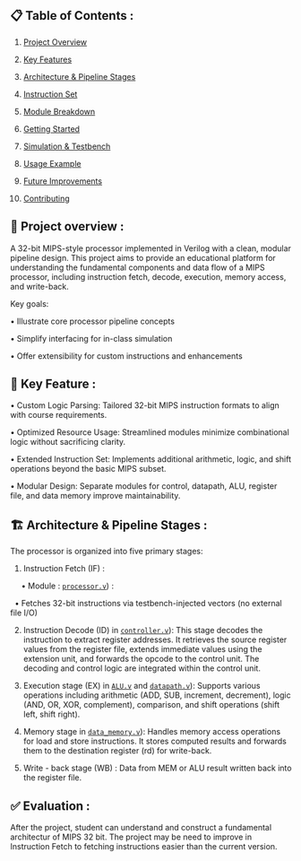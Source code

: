 ## 📋 Table of Contents :

1. [Project Overview](#project-overview)

2. [Key Features](#key-features)

3. [Architecture & Pipeline Stages](#architecture-pipeline-stages)

4. [Instruction Set](#instruction-set)

5. [Module Breakdown](#module-breakdown)

6. [Getting Started](#getting-started)

7. [Simulation & Testbench](#simulation-testbench)

8. [Usage Example](#usage-example)

9. [Future Improvements](#future-improvements)

10. [Contributing](#contributing)

## 📝 Project overview :
A 32-bit MIPS-style processor implemented in Verilog with a clean, modular pipeline design. This project aims to provide an educational platform for understanding the fundamental components and data flow of a MIPS processor, including instruction fetch, decode, execution, memory access, and write-back.

Key goals:

• Illustrate core processor pipeline concepts

• Simplify interfacing for in-class simulation

• Offer extensibility for custom instructions and enhancements

## 🚀 Key Feature : 
• Custom Logic Parsing: Tailored 32-bit MIPS instruction formats to align with course requirements.

• Optimized Resource Usage: Streamlined modules minimize combinational logic without sacrificing clarity.

• Extended Instruction Set: Implements additional arithmetic, logic, and shift operations beyond the basic MIPS subset.

• Modular Design: Separate modules for control, datapath, ALU, register file, and data memory improve maintainability.

## 🏗️ Architecture & Pipeline Stages : 
The processor is organized into five primary stages: 

1. Instruction Fetch (IF) :

&nbsp;&nbsp;&nbsp;&nbsp; • Module : [`processor.v`](https://github.com/NguyenHoanKhanh/MIPS-basic-by-Verilog/blob/main/processor.v)) :

&nbsp;&nbsp;• Fetches 32-bit instructions via testbench-injected vectors (no external file I/O)

2. Instruction Decode (ID) in [`controller.v`](https://github.com/NguyenHoanKhanh/MIPS-basic-by-Verilog/blob/main/controller.v)):
This stage decodes the instruction to extract register addresses. It retrieves the source register values from the register file, extends immediate values using the extension unit, and forwards the opcode to the control unit. The decoding and control logic are integrated within the control unit.

3. Execution stage (EX) in [`ALU.v`](https://github.com/NguyenHoanKhanh/MIPS-basic-by-Verilog/blob/main/ALU.v) and [`datapath.v`](https://github.com/NguyenHoanKhanh/MIPS-basic-by-Verilog/blob/main/datapath.v)):
Supports various operations including arithmetic (ADD, SUB, increment, decrement), logic (AND, OR, XOR, complement), comparison, and shift operations (shift left, shift right).

4. Memory stage in [`data_memory.v`](https://github.com/NguyenHoanKhanh/MIPS-basic-by-Verilog/blob/main/data_memory.v)):
Handles memory access operations for load and store instructions. It stores computed results and forwards them to the destination register (rd) for write-back.

5. Write - back stage (WB) : Data from MEM or ALU result written back into the register file.

## ✅ Evaluation : 
After the project, student can understand and construct a fundamental architectur of MIPS 32 bit.
The project may be need to improve in Instruction Fetch to fetching instructions easier than the current version.

